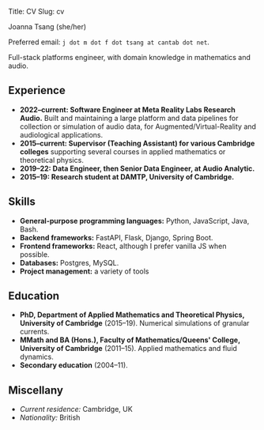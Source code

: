 Title: CV
Slug: cv

Joanna Tsang (she/her)

Preferred email: `j dot m dot f dot tsang at cantab dot net`.

Full-stack platforms engineer, with domain knowledge in mathematics and
audio.

## Experience

* **2022–current: Software Engineer at Meta Reality Labs Research Audio.**
  Built and maintaining a large platform and data pipelines for 
  collection or simulation of audio data, for Augmented/Virtual-Reality 
  and audiological applications.
* **2015–current: Supervisor (Teaching Assistant) for various Cambridge
  colleges** supporting several courses in applied mathematics or
  theoretical physics.
* **2019–22: Data Engineer, then Senior Data Engineer, at Audio Analytic.**
* **2015–19: Research student at DAMTP, University of Cambridge.**

## Skills

* **General-purpose programming languages:** Python, JavaScript, Java, Bash.
* **Backend frameworks:** FastAPI, Flask, Django, Spring Boot.
* **Frontend frameworks:** React, although I prefer vanilla JS when possible.
* **Databases:** Postgres, MySQL.
* **Project management:** a variety of tools

## Education

* **PhD, Department of Applied Mathematics and Theoretical Physics,
  University of Cambridge** (2015–19). Numerical simulations of granular
  currents.
* **MMath and BA (Hons.), Faculty of Mathematics/Queens' College,
  University of Cambridge** (2011–15). Applied mathematics and fluid dynamics.
* **Secondary education** (2004–11).


## Miscellany

* *Current residence:* Cambridge, UK
* *Nationality:* British
